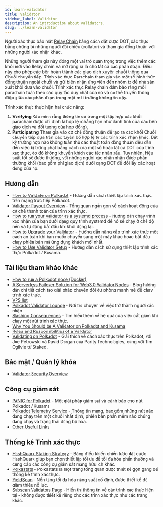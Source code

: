 ```yaml
---
id: learn-validator
title: Validator
sidebar_label: Validator
description: An introduction about validators.
slug: ../learn-validator
---
```


Người xác thực bảo mật [Relay Chain](learn-architecture.md#relay-chain) bằng cách đặt cược DOT, xác thực bằng chứng từ những người đối chiếu (collator) và tham gia đồng thuận với những người xác nhận khác.

Những người tham gia này đóng một vai trò quan trọng trong việc thêm các khối mới vào Relay chain và mở rộng ra là cho tất cả các phân đoạn. Điều này cho phép các bên hoàn thành các giao dịch xuyên chuỗi thông qua Chuỗi chuyển tiếp. Trình xác thực Parachain tham gia vào một số hình thức đồng thuận ngoài chuỗi và gửi biên nhận ứng viên đến nhóm tx để nhà sản xuất khối đưa vào chuỗi. Trình xác thực Relay chain đảm bảo rằng mỗi parachain tuân theo các quy tắc duy nhất của nó và có thể truyền thông điệp giữa các phân đoạn trong một môi trường không tin cậy.

Trình xác thực thực hiện hai chức năng:

1. **Verifying** Xác minh rằng thông tin có trong một tập hợp các khối parachain được chỉ định là hợp lệ (chẳng hạn như danh tính của các bên giao dịch và đối tượng của hợp đồng).
2. **Participating** Tham gia vào cơ chế đồng thuận để tạo ra các khối Chuỗi chuyển tiếp dựa trên các tuyên bố hợp lệ từ các trình xác nhận khác. Bất kỳ trường hợp nào không tuân thủ các thuật toán đồng thuận đều dẫn đến việc bị trừng phạt bằng cách xóa một số hoặc tất cả DOT của trình xác thực, do đó không khuyến khích các tác nhân xấu. Tuy nhiên, hiệu suất tốt sẽ được thưởng, với những người xác nhận nhận được phần thưởng khối (bao gồm phí giao dịch) dưới dạng DOT để đổi lấy các hoạt động của họ.

## Hướng dẫn

- [How to Validate on Polkadot](../maintain/maintain-guides-how-to-validate-polkadot.md) - Hướng dẫn cách thiết lập trình xác thực trên mạng trực tiếp Polkadot.
- [Validator Payout Overview](../maintain/maintain-guides-validator-payout.md) - Tổng quan ngắn gọn về cách hoạt động của cơ chế thanh toán của trình xác thực.
- [How to run your validator as a systemd process](../maintain/maintain-guides-how-to-systemd.md) - Hướng dẫn chạy trình xác nhận của bạn dưới dạng quy trình systemd để nó sẽ chạy ở chế độ nền và tự động bắt đầu khi khởi động lại.
- [How to Upgrade your Validator](../maintain/maintain-guides-how-to-upgrade.md) - Hướng dẫn nâng cấp trình xác thực một cách an toàn khi bạn muốn chuyển sang một máy khác hoặc bắt đầu chạy phiên bản mã ứng dụng khách mới nhất.
- [How to Use Validator Setup](../maintain/maintain-guides-how-to-use-polkadot-validator-setup.md) - Hướng dẫn cách sử dụng thiết lập trình xác thực Polkadot / Kusama.

## Tài liệu tham khảo khác

- [How to run a Polkadot node (Docker)](https://medium.com/@acvlls/setting-up-a-maintain-the-easy-way-3a885283091f)
- [A Serverless Failover Solution for Web3.0 Validator Nodes](https://medium.com/hackernoon/a-serverless-failover-solution-for-web-3-0-validator-nodes-e26b9d24c71d) -
  Blog hướng dẫn chi tiết cách tạo giải pháp chuyển đổi dự phòng mạnh mẽ để chạy trình xác thực.
- [VPS list](../maintain/kusama/maintain-guides-how-to-validate-kusama.md##vps-list)
- [Polkadot Validator Lounge](https://matrix.to/#/!NZrbtteFeqYKCUGQtr:matrix.parity.io?via=matrix.parity.io&via=matrix.org&via=web3.foundation) -
  Nơi trò chuyện về việc trở thành người xác nhận.
- [Slashing Consequences](learn-staking#slashing) - Tìm hiểu thêm về hệ quả của việc cắt giảm khi chạy một nút trình xác thực.
- [Why You Should be A Validator on Polkadot and Kusama](https://www.youtube.com/watch?v=0EmP0s6JOW4&list=PLOyWqupZ-WGuAuS00rK-pebTMAOxW41W8&index=2)
- [Roles and Responsibilities of a Validator](https://www.youtube.com/watch?v=riVg_Up_fCg&list=PLOyWqupZ-WGuAuS00rK-pebTMAOxW41W8&index=15)
- [Validating on Polkadot](https://www.crowdcast.io/e/validating-on-polkadot) - Giải thích về cách xác thực trên Polkadot, với Joe Petrowski và David Dorgan của Parity Technologies, cùng với Tim Ogilvie từ Staked.

## Bảo mật / Quản lý khóa

- [Validator Security Overview](https://github.com/w3f/validator-security)

## Công cụ giám sát

- [PANIC for Polkadot](https://github.com/SimplyVC/panic_polkadot) - Một giải pháp giám sát và cảnh báo cho nút Polkadot / Kusama
- [Polkadot Telemetry Service](https://telemetry.polkadot.io/#list/Kusama%20CC3) - Thông tin mạng, bao gồm những nút nào đang chạy trên một chuỗi nhất định, phiên bản phần mềm nào chúng đang chạy và trạng thái đồng bộ hóa.
- [Other Useful Links](https://forum.web3.foundation/t/useful-links-for-validators/20)

## Thống kê Trình xác thực

- [HashQuark Staking Strategy](https://polkacube.hashquark.io/#/polkadot/strategy) - Bảng điều khiển chiến lược đặt cược HashQuark giúp bạn chọn thiết lập tối ưu để tối đa hóa phần thưởng và cung cấp các công cụ giám sát mạng hữu ích khác.
- [Polkastats](https://polkastats.io/) - Polkastats là một trang tổng quan được thiết kế gọn gàng để thống kê trình xác thực.
- [YieldScan](https://yieldscan.app/) - Nền tảng tối đa hóa năng suất cố định, được thiết kế để giảm thiểu nỗ lực.
- [Subscan Validators Page](https://kusama.subscan.io/validator) - Hiển thị thông tin về các trình xác thực hiện tại - không được thiết kế riêng cho các trình xác thực như các trang khác.
